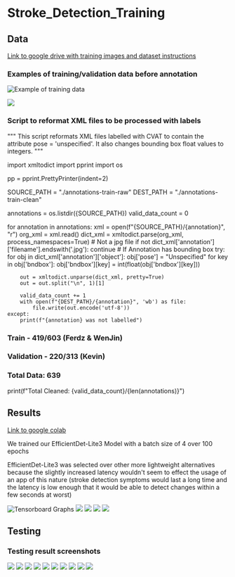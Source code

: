 # Stroke_Detection_Training



## Data
[Link to google drive with training images and dataset instructions](https://drive.google.com/drive/folders/1Pdd8phPOgasBIXaX9CAk65HhruBgEjii?usp=sharing)

### Examples of training/validation data before annotation
![Example of training data](/screenshots/data1.jpg)

![](/screenshots/data2.jpg)
### Script to reformat XML files to be processed with labels

"""
This script reformats XML files labelled with CVAT to
contain the attribute pose = 'unspecified'.
It also changes bounding box float values to integers.
"""

import xmltodict
import pprint
import os

pp = pprint.PrettyPrinter(indent=2)

SOURCE_PATH = "./annotations-train-raw"
DEST_PATH = "./annotations-train-clean"

annotations = os.listdir({SOURCE_PATH})
valid_data_count = 0

for annotation in annotations:
    xml = open(f"{SOURCE_PATH}/{annotation}", "r")
    org_xml = xml.read()
    dict_xml = xmltodict.parse(org_xml, process_namespaces=True)
    # Not a jpg file
    if not dict_xml['annotation']['filename'].endswith('.jpg'):
        continue
    # If Annotation has bounding box
    try:
        for obj in dict_xml['annotation']['object']:
            obj['pose'] = "Unspecified"
            for key in obj['bndbox']:
                obj['bndbox'][key] = int(float(obj['bndbox'][key]))

        out = xmltodict.unparse(dict_xml, pretty=True)
        out = out.split("\n", 1)[1]

        valid_data_count += 1
        with open(f"{DEST_PATH}/{annotation}", 'wb') as file:
            file.write(out.encode('utf-8'))
    except:
        print(f"{annotation} was not labelled")

### Train - 419/603 (Ferdz & WenJin)
### Validation - 220/313 (Kevin)
### Total Data: 639
print(f"Total Cleaned: {valid_data_count}/{len(annotations)}")



## Results
[Link to google colab](https://colab.research.google.com/drive/19RhGfiKIkM0KLWVSCt6hnT3fcXBlTCMz?authuser=3)


We trained our EfficientDet-Lite3 Model with a batch size of 4 over 100 epochs

EfficientDet-Lite3 was selected over other more lightweight alternatives because the slightly increased latency wouldn't seem to effect the usage of an app of this nature (stroke detection symptoms would last a long time and the latency is low enough that it would be able to detect changes within a few seconds at worst)

![Tensorboard Graphs](/screenshots/learning_rate.png)
![](/screenshots/epoch_cls_loss.png)
![](/screenshots/epoch_det_loss.png)
![](/screenshots/epoch_loss.png)
![](/screenshots/time_series_loss.png)



## Testing

### Testing result screenshots
![](/screenshots/1.png)
![](/screenshots/7.png)
![](/screenshots/2.png)
![](/screenshots/3.png)
![](/screenshots/4.png)
![](/screenshots/5.png)
![](/screenshots/6.png)
![](/screenshots/screenshot1.png)
![](/screenshots/screenshot2.png)
![](/screenshots/screenshot3.png)